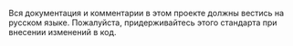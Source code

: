 Вся документация и комментарии в этом проекте должны вестись на русском языке. Пожалуйста, придерживайтесь этого стандарта при внесении изменений в код.
